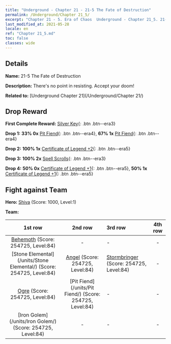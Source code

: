 ```yaml
---
title: "Underground - Chapter 21 - 21-5 The Fate of Destruction"
permalink: /Underground/Chapter 21_5/
excerpt: "Chapter 21 - 5. Era of Chaos  Underground - Chapter 21_5. 21-5 The Fate of Destruction"
last_modified_at: 2021-05-28
locale: en
ref: "Chapter 21_5.md"
toc: false
classes: wide
---
```


## Details

 **Name:** 21-5 The Fate of Destruction

 **Description:** There's no point in resisting. Accept your doom!

 **Related to:** [Underground Chapter 21](/Underground/Chapter 21/)

## Drop Reward

 **First Complete Reward:** [Silver Key](/Items/con_693/){: .btn .btn--era3}

 **Drop 1:** **33% 0x** [Pit Fiend](/Items/unt_230/){: .btn .btn--era4}, **67% 1x** [Pit Fiend](/Items/unt_230/){: .btn .btn--era4}

 **Drop 2:** **100% 1x** [Certificate of Legend +2](/Items/mat_81/){: .btn .btn--era5}

 **Drop 3:** **100% 2x** [Spell Scrolls](/Items/con_694/){: .btn .btn--era3}

 **Drop 4:** **50% 0x** [Certificate of Legend +1](/Items/mat_74/){: .btn .btn--era5}, **50% 1x** [Certificate of Legend +1](/Items/mat_74/){: .btn .btn--era5}


## Fight against Team
 **Hero:** [Shiva](/heroes/Shiva/) (Score: 1000, Level:1)

 **Team:**


  | 1st row | 2nd row | 3rd row | 4th row |
  |:----:|:----:|:----|:----:|
  | [Behemoth](/units/Behemoth/) (Score: 254725, Level:84)  | - | - | - |
  | [Stone Elemental](/units/Stone Elemental/) (Score: 254725, Level:84)  | [Angel](/units/Angel/) (Score: 254725, Level:84)  | [Stormbringer](/units/Stormbringer/) (Score: 254725, Level:84)  | - |
  | [Ogre](/units/Ogre/) (Score: 254725, Level:84)  | [Pit Fiend](/units/Pit Fiend/) (Score: 254725, Level:84)  | - | - |
  | [Iron Golem](/units/Iron Golem/) (Score: 254725, Level:84)  | - | - | - |


